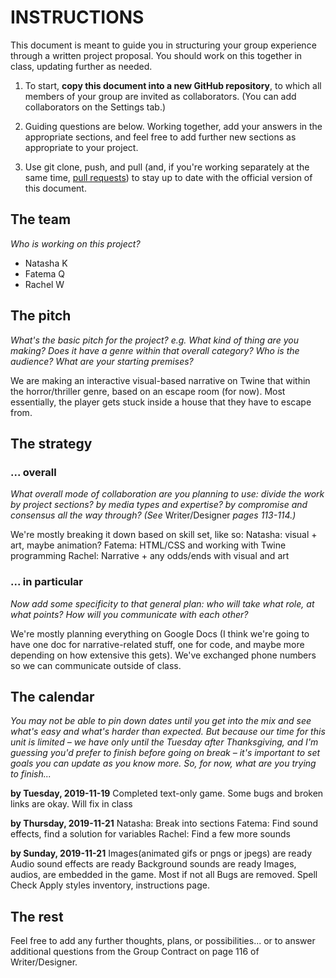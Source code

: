 ﻿# INSTRUCTIONS

This document is meant to guide you in structuring your group experience through a written project proposal. You should work on this together in class, updating further as needed.

1. To start, **copy this document into a new GitHub repository**, to which all members of your group are invited as collaborators. (You can add collaborators on the Settings tab.)

2. Guiding questions are below. Working together, add your answers in the appropriate sections, and feel free to add further new sections as appropriate to your project.

3. Use git clone, push, and pull (and, if you're working separately at the same time, [pull requests](https://www.youtube.com/watch?v=_NrSWLQsDL4)) to stay up to date with the official version of this document.


## The team
_Who is working on this project?_

* Natasha K
* Fatema Q
* Rachel W



## The pitch
_What's the basic pitch for the project? e.g. What kind of thing are you making? Does it have a genre within that overall category? Who is the audience? What are your starting premises?_

We are making an interactive visual-based narrative on Twine that within the horror/thriller genre, based on an escape room (for now). 
Most essentially, the player gets stuck inside a house that they have to escape from. 



## The strategy
### ... overall
_What overall mode of collaboration are you planning to use: divide the work by project sections? by media types and expertise? by compromise and consensus all the way through? (See_ Writer/Designer _pages 113-114.)_

We're mostly breaking it down based on skill set, like so:
Natasha: visual + art, maybe animation?
Fatema: HTML/CSS and working with Twine programming
Rachel: Narrative + any odds/ends with visual and art

### ... in particular
_Now add some specificity to that general plan: who will take what role, at what points? How will you communicate with each other?_

We're mostly planning everything on Google Docs (I think we're going to have one doc for narrative-related stuff, one for code, 
and maybe more depending on how extensive this gets). We've exchanged phone numbers so we can communicate outside of class. 


## The calendar
_You may not be able to pin down dates until you get into the mix and see what's easy and what's harder than expected. But because our time for this unit is limited – we have only until the Tuesday after Thanksgiving, and I'm guessing you'd prefer to finish before going on break – it's important to set goals you can update as you know more. So, for now, what are you trying to finish..._



**by Tuesday, 2019-11-19**
Completed text-only game. Some bugs and broken links are okay. Will fix in class

**by Thursday, 2019-11-21**
Natasha: Break into sections
Fatema: Find sound effects, find a solution for variables
Rachel: Find a few more sounds


**by Sunday, 2019-11-21**
Images(animated gifs or pngs or jpegs) are ready
Audio sound effects are ready
Background sounds are ready
Images, audios, are embedded in the game. 
Most if not all Bugs are removed.
Spell Check
Apply styles
inventory, instructions page.


## The rest
Feel free to add any further thoughts, plans, or possibilities... or to answer additional questions from the Group Contract on page 116 of Writer/Designer.
